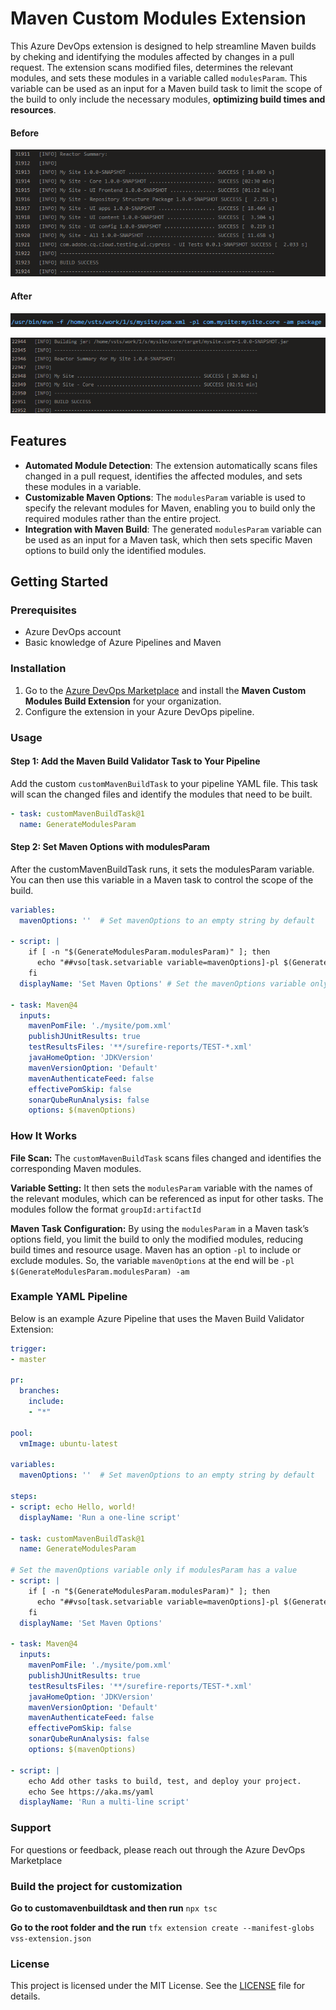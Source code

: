 # Maven Custom Modules Extension

This Azure DevOps extension is designed to help streamline Maven builds by cheking and identifying the modules affected by changes in a pull request. The extension scans modified files, determines the relevant modules, and sets these modules in a variable called `modulesParam`. This variable can be used as an input for a Maven build task to limit the scope of the build to only include the necessary modules, **optimizing build times and resources**.

#### Before

![image before](https://raw.githubusercontent.com/dbejarano120/maven-plugin/refs/heads/main/images/before-command.png)

#### After

![image command](https://raw.githubusercontent.com/dbejarano120/maven-plugin/refs/heads/main/images/command-after.png)


![image info](https://raw.githubusercontent.com/dbejarano120/maven-plugin/refs/heads/main/images/result-after.png)


## Features

- **Automated Module Detection**: The extension automatically scans files changed in a pull request, identifies the affected modules, and sets these modules in a variable.
- **Customizable Maven Options**: The `modulesParam` variable is used to specify the relevant modules for Maven, enabling you to build only the required modules rather than the entire project.
- **Integration with Maven Build**: The generated `modulesParam` variable can be used as an input for a Maven task, which then sets specific Maven options to build only the identified modules.

## Getting Started

### Prerequisites

- Azure DevOps account
- Basic knowledge of Azure Pipelines and Maven

### Installation

1. Go to the [Azure DevOps Marketplace](https://marketplace.visualstudio.com/) and install the **Maven Custom Modules Build Extension** for your organization.
2. Configure the extension in your Azure DevOps pipeline.

### Usage

#### Step 1: Add the Maven Build Validator Task to Your Pipeline

Add the custom `customMavenBuildTask` to your pipeline YAML file. This task will scan the changed files and identify the modules that need to be built.

```yaml
- task: customMavenBuildTask@1
  name: GenerateModulesParam
```
####  Step 2: Set Maven Options with modulesParam
After the customMavenBuildTask runs, it sets the modulesParam variable. You can then use this variable in a Maven task to control the scope of the build.

```yaml
variables:
  mavenOptions: ''  # Set mavenOptions to an empty string by default   

- script: |
    if [ -n "$(GenerateModulesParam.modulesParam)" ]; then
      echo "##vso[task.setvariable variable=mavenOptions]-pl $(GenerateModulesParam.modulesParam) -am"
    fi 
  displayName: 'Set Maven Options' # Set the mavenOptions variable only if modulesParam has a value

- task: Maven@4
  inputs:
    mavenPomFile: './mysite/pom.xml'
    publishJUnitResults: true
    testResultsFiles: '**/surefire-reports/TEST-*.xml'
    javaHomeOption: 'JDKVersion'
    mavenVersionOption: 'Default'
    mavenAuthenticateFeed: false
    effectivePomSkip: false
    sonarQubeRunAnalysis: false
    options: $(mavenOptions)
```
### How It Works

**File Scan:** The `customMavenBuildTask` scans files changed and identifies the corresponding Maven modules.

**Variable Setting:** It then sets the `modulesParam` variable with the names of the relevant modules, which can be referenced as input for other tasks. The modules follow the format `groupId:artifactId`

**Maven Task Configuration:** By using the `modulesParam` in a Maven task’s options field, you limit the build to only the modified modules, reducing build times and resource usage.  Maven has an option `-pl` to include or exclude modules. So, the variable `mavenOptions` at the end will be `-pl $(GenerateModulesParam.modulesParam) -am`

### Example YAML Pipeline
Below is an example Azure Pipeline that uses the Maven Build Validator Extension:

```yaml
trigger:
- master

pr:
  branches:
    include:
    - "*"

pool:
  vmImage: ubuntu-latest

variables:
  mavenOptions: ''  # Set mavenOptions to an empty string by default   

steps:
- script: echo Hello, world!
  displayName: 'Run a one-line script'

- task: customMavenBuildTask@1
  name: GenerateModulesParam

# Set the mavenOptions variable only if modulesParam has a value
- script: |
    if [ -n "$(GenerateModulesParam.modulesParam)" ]; then
      echo "##vso[task.setvariable variable=mavenOptions]-pl $(GenerateModulesParam.modulesParam) -am"
    fi
  displayName: 'Set Maven Options'

- task: Maven@4
  inputs:
    mavenPomFile: './mysite/pom.xml'
    publishJUnitResults: true
    testResultsFiles: '**/surefire-reports/TEST-*.xml'
    javaHomeOption: 'JDKVersion'
    mavenVersionOption: 'Default'
    mavenAuthenticateFeed: false
    effectivePomSkip: false
    sonarQubeRunAnalysis: false
    options: $(mavenOptions)

- script: |
    echo Add other tasks to build, test, and deploy your project.
    echo See https://aka.ms/yaml
  displayName: 'Run a multi-line script'
```

### Support

For questions or feedback, please reach out through the Azure DevOps Marketplace

### Build the project for customization

**Go to customavenbuildtask and then run**
`npx tsc`

**Go to the root folder and the run**
`tfx extension create --manifest-globs vss-extension.json`

### License
This project is licensed under the MIT License. See the [LICENSE](https://github.com/dbejarano120/maven-plugin/blob/main/LICENSE.txt) file for details.